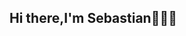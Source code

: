 ## Hi there,I'm Sebastian🧑‍💻👋

<!--

Here are some ideas to get you started:

- 🔭 I am currently studying Business Informatics at the University of Costa Rica, where I am in my second year. My program combines technology and business, providing me with skills in areas such as systems analysis, database management, and project coordination. 
- 🌱 I am currently expanding my skill set by learning new technologies, such as Spring Boot for backend development, as I work toward becoming a full-stack developer. My goal is to build versatile applications by mastering both frontend and backend technologies.
-->
